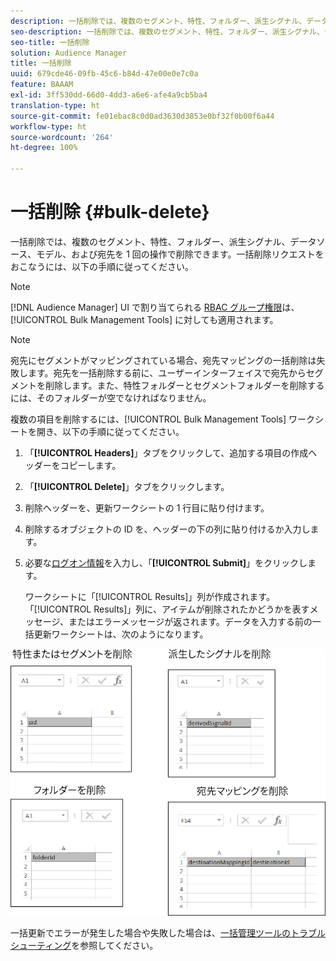 ```yaml
---
description: 一括削除では、複数のセグメント、特性、フォルダー、派生シグナル、データソース、モデル、および宛先を 1 回の操作で削除できます。一括削除リクエストをおこなうには、以下の手順に従ってください。
seo-description: 一括削除では、複数のセグメント、特性、フォルダー、派生シグナル、データソース、モデル、および宛先を 1 回の操作で削除できます。一括削除リクエストをおこなうには、以下の手順に従ってください。
seo-title: 一括削除
solution: Audience Manager
title: 一括削除
uuid: 679cde46-09fb-45c6-b84d-47e00e0e7c0a
feature: BAAAM
exl-id: 3ff530dd-66d0-4dd3-a6e6-afe4a9cb5ba4
translation-type: ht
source-git-commit: fe01ebac8c0d0ad3630d3853e0bf32f0b00f6a44
workflow-type: ht
source-wordcount: '264'
ht-degree: 100%

---
```


# 一括削除 {#bulk-delete}

一括削除では、複数のセグメント、特性、フォルダー、派生シグナル、データソース、モデル、および宛先を 1 回の操作で削除できます。一括削除リクエストをおこなうには、以下の手順に従ってください。

<!-- 

<p>t_bulk_delete.xml </p>

 -->

>[!NOTE]
>
>[!DNL Audience Manager] UI で割り当てられる [RBAC グループ権限](../../features/administration/administration-overview.md)は、[!UICONTROL Bulk Management Tools] に対しても適用されます。

>[!NOTE]
>
>宛先にセグメントがマッピングされている場合、宛先マッピングの一括削除は失敗します。宛先を一括削除する前に、ユーザーインターフェイスで宛先からセグメントを削除します。また、特性フォルダーとセグメントフォルダーを削除するには、そのフォルダーが空でなければなりません。

複数の項目を削除するには、[!UICONTROL Bulk Management Tools] ワークシートを開き、以下の手順に従ってください。

1. 「**[!UICONTROL Headers]**」タブをクリックして、追加する項目の作成ヘッダーをコピーします。
2. 「**[!UICONTROL Delete]**」タブをクリックします。
3. 削除ヘッダーを、更新ワークシートの 1 行目に貼り付けます。
4. 削除するオブジェクトの ID を、ヘッダーの下の列に貼り付けるか入力します。
5. 必要な[ログオン情報](../../reference/bulk-management-tools/bulk-management-intro.md#auth-reqs)を入力し、「**[!UICONTROL Submit]**」をクリックします。

   ワークシートに「[!UICONTROL Results]」列が作成されます。「[!UICONTROL Results]」列に、アイテムが削除されたかどうかを表すメッセージ、またはエラーメッセージが返されます。データを入力する前の一括更新ワークシートは、次のようになります。

![](assets/delete.png)

一括更新でエラーが発生した場合や失敗した場合は、[一括管理ツールのトラブルシューティング](../../reference/bulk-management-tools/bulk-troubleshooting.md)を参照してください。
